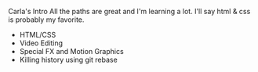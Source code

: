 Carla's Intro
All the paths are great and I'm learning a lot. I'll say html & css is probably my favorite.

* HTML/CSS
* Video Editing
* Special FX and Motion Graphics
* Killing history using git rebase

